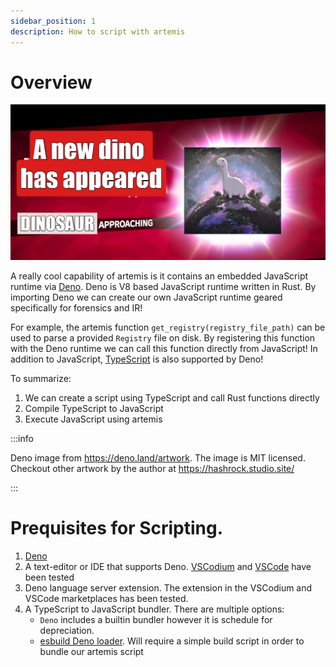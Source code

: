 ```yaml
---
sidebar_position: 1
description: How to script with artemis
---
```


# Overview

![a small velociraptor joke](../../../static/img/deno2.jpeg)

A really cool capability of artemis is it contains an embedded JavaScript
runtime via [Deno](https://deno.land/). Deno is V8 based JavaScript runtime
written in Rust. By importing Deno we can create our own JavaScript runtime
geared specifically for forensics and IR!

For example, the artemis function `get_registry(registry_file_path)` can be used
to parse a provided `Registry` file on disk. By registering this function with
the Deno runtime we can call this function directly from JavaScript! In addition
to JavaScript, [TypeScript](https://www.typescriptlang.org/) is also supported
by Deno!

To summarize:

1. We can create a script using TypeScript and call Rust functions directly
2. Compile TypeScript to JavaScript
3. Execute JavaScript using artemis

:::info

Deno image from https://deno.land/artwork. The image is MIT licensed. Checkout
other artwork by the author at https://hashrock.studio.site/

:::

# Prequisites for Scripting.

1. [Deno](https://deno.land/)
2. A text-editor or IDE that supports Deno. [VSCodium](https://vscodium.com/)
   and [VSCode](https://code.visualstudio.com/) have been tested
3. Deno language server extension. The extension in the VSCodium and VSCode
   marketplaces has been tested.
4. A TypeScript to JavaScript bundler. There are multiple options:
   - `Deno` includes a builtin bundler however it is schedule for depreciation.
   - [esbuild Deno loader](https://deno.land/x/esbuild_deno_loader@0.6.0). Will
     require a simple build script in order to bundle our artemis script
